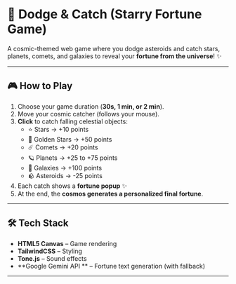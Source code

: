 # 🌌 Dodge & Catch (Starry Fortune Game)

A cosmic-themed web game where you dodge asteroids and catch stars, planets, comets, and galaxies to reveal your **fortune from the universe**! ✨

---

## 🎮 How to Play
1. Choose your game duration (**30s, 1 min, or 2 min**).
2. Move your cosmic catcher (follows your mouse).
3. **Click** to catch falling celestial objects:
   - ⭐ Stars → +10 points  
   - 🌟 Golden Stars → +50 points  
   - ☄️ Comets → +20 points  
   - 🪐 Planets → +25 to +75 points  
   - 🌌 Galaxies → +100 points  
   - 🪨 Asteroids → -25 points  
4. Each catch shows a **fortune popup** ✨  
5. At the end, the **cosmos generates a personalized final fortune**.

---

## 🛠️ Tech Stack
- **HTML5 Canvas** – Game rendering  
- **TailwindCSS** – Styling  
- **Tone.js** – Sound effects  
- **Google Gemini API ** – Fortune text generation (with fallback)  

---

